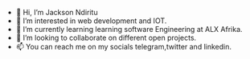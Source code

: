 - 👋 Hi, I’m Jackson Ndiritu
- 👀 I’m interested in web development and IOT.
- 🌱 I’m currently learning learning software Engineering at ALX Afrika.
- 💞️ I’m looking to collaborate on different open projects. 
- 📫 You can reach me on my socials telegram,twitter and linkedin.

<!---
jackmarley254/jackmarley254 is a ✨ special ✨ repository because its `README.md` (this file) appears on your GitHub profile.
You can click the Preview link to take a look at your changes.
--->
